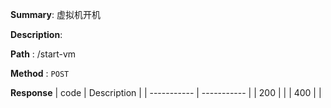 **Summary**: 虚拟机开机

**Description**:

**Path** : /start-vm

**Method** : `POST`

**Response**
| code      | Description |
| ----------- | ----------- |
|  200   |       |
|  400   |       |

